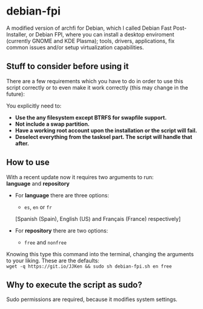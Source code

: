 # debian-fpi
A modified version of archfi for Debian, which I called Debian Fast Post-Installer, or Debian FPI, where you can install a desktop enviroment (currently GNOME and KDE Plasma); tools, drivers, applications, fix common issues and/or setup virtualization capabilities.

## Stuff to consider before using it
There are a few requirements which you have to do in order to use this script correctly or to even make it work correctly (this may change in the future):

You explicitly need to:  
- **Use the any filesystem except BTRFS for swapfile support.**  
- **Not include a swap partition.**  
- **Have a working root account upon the installation or the script will fail.**  
- **Deselect everything from the tasksel part. The script will handle that after.**  

## How to use
With a recent update now it requires two arguments to run:  
**language** and **repository**
  - For **language** there are three options:  
    - `es`, `en` or `fr`  
    
    [Spanish (Spain), English (US) and Français (France) respectively]  
  
  - For **repository** there are two options:  
    - `free` and `nonfree`

Knowing this type this command into the terminal, changing the arguments to your liking. These are the defaults:  
`wget -q https://git.io/JJKen && sudo sh debian-fpi.sh en free`


## Why to execute the script as sudo?
Sudo permissions are required, because it modifies system settings.
